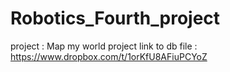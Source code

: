 # Robotics_Fourth_project 
project : Map my world project
link to db file : https://www.dropbox.com/t/1orKfU8AFiuPCYoZ

